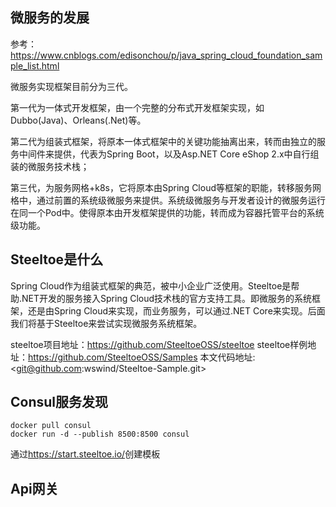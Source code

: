 ## 微服务的发展

参考：<https://www.cnblogs.com/edisonchou/p/java_spring_cloud_foundation_sample_list.html>

微服务实现框架目前分为三代。

第一代为一体式开发框架，由一个完整的分布式开发框架实现，如Dubbo(Java)、Orleans(.Net)等。

第二代为组装式框架，将原本一体式框架中的关键功能抽离出来，转而由独立的服务中间件来提供，代表为Spring Boot，以及Asp.NET Core eShop 2.x中自行组装的微服务技术栈；

第三代，为服务网格+k8s，它将原本由Spring Cloud等框架的职能，转移服务网格中，通过前置的系统级微服务来提供。系统级微服务与开发者设计的微服务运行在同一个Pod中。使得原本由开发框架提供的功能，转而成为容器托管平台的系统级功能。

## Steeltoe是什么

Spring Cloud作为组装式框架的典范，被中小企业广泛使用。Steeltoe是帮助.NET开发的服务接入Spring Cloud技术栈的官方支持工具。即微服务的系统框架，还是由Spring Cloud来实现，而业务服务，可以通过.NET Core来实现。后面我们将基于Steeltoe来尝试实现微服务系统框架。

steeltoe项目地址：<https://github.com/SteeltoeOSS/steeltoe>
steeltoe样例地址：<https://github.com/SteeltoeOSS/Samples>
本文代码地址: <git@github.com:wswind/Steeltoe-Sample.git>


## Consul服务发现

```
docker pull consul
docker run -d --publish 8500:8500 consul
```

通过<https://start.steeltoe.io/>创建模板

## Api网关